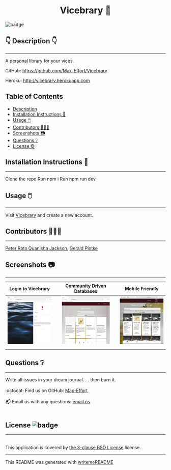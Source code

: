 
  <h1 align="center">Vicebrary 🎉 </h1>
    
  ![badge](https://img.shields.io/badge/license-BSD_3_Clause-brightgreen)<br />
  
  ## 👇  Description  👇
---
  
  A personal library for your vices.

  GitHub: https://github.com/Max-Effort/Vicebrary

  Heroku: http://vicebrary.herokuapp.com
 
 
  ## Table of Contents 
  - [Description](#--description--)
  - [Installation Instructions 📣](#installation-instructions-)
  - [Usage 🖱️](#usage-️)
  - [Contributors 🧑‍🤝‍🧑](#contributors-)
  - [Screenshots 📷](#screenshots-)
  - [Questions ❔](#questions-)
  - [License ©️](#license-️)
    
  ## Installation Instructions 📣
---
Clone the repo
Run npm i 
Run npm run dev

  
  ## Usage 🖱️
---
Visit [Vicebrary](http://vicebrary.herokuapp.com) and create a new account. 
  
  ## Contributors 🧑‍🤝‍🧑
---
  [Peter Roto](http://github.com/PRoto133),[Quanisha Jackson](http://github.com/jquanisha), [Gerald Plotke](http://github.com/gplotke)
  
  ## Screenshots 📷
---

  |  Login to Vicebrary                                    | Community Driven Databases                             | Mobile Friendly                                        | 
  |:------------------------------------------------------:|:------------------------------------------------------:|:------------------------------------------------------:|
  | <img alt="login page" href='client/src/components/images/ScreenShotLogin.png' src='client/src/components/images/ScreenShotLogin.png' width="150" height="150"> | <img alt="add a wine page" href='client/src/components/images/ScreenShotUserDB.png' src='client/src/components/images/ScreenShotUserDB.png' width="150" height="150">|<img alt="mobile screenshot"  src='client/src/components/images/ScreenShotMobile.png' href='client/src/components/images/ScreenShotMobile.png' width="150" height="150">|
  |                                                        |                                                        |                                                        |
  |                                                        |                                                        |                                                        |   


  ## Questions ❔

---

  Write all issues in your dream journal. . . then burn it.<br />
  <br />
  :octocat: Find us on GitHub: [Max-Effort](https://github.com/Max-Effort)<br />
  <br />
  📬 Email us with any questions: [email us](support@peteroto.com)<br /><br />
  
  ## License ![badge](https://img.shields.io/badge/license-BSD_3_Clause-brightgreen)
---
  <br />
  This application is covered by <a href="https://opensource.org/licenses/BSD-3-Clause"> the 3-clause BSD License</a> license. 

  --------------------------- 
 

  This README was generated with [writemeREADME](https://github.com/proto133/writemeREADME) 
  
